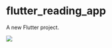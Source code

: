 # flutter_reading_app

A new Flutter project.


<img src="/assets/images/flutter-reading.gif?raw=true" >
